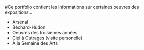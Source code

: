 #Ce portfolio contient les informations sur certaines oeuvres des expositions...

- Arsenal
- Béchard-Hudon
- Oeuvres des troisièmes années
- Ciel à Outrages (visite personelle)
- À la Semaine des Arts

